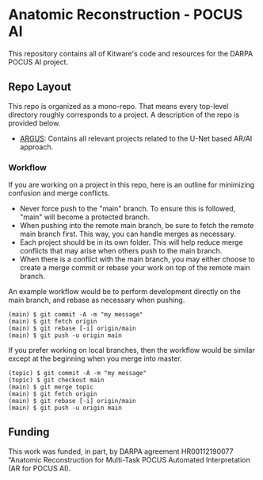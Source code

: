 # Anatomic Reconstruction - POCUS AI

This repository contains all of Kitware's code and resources for the DARPA POCUS AI project.

## Repo Layout

This repo is organized as a mono-repo. That means every top-level directory roughly corresponds to a project. A description of the repo is provided below.

* [ARGUS](https://github.com/KitwareMedical/AnatomicRecon-POCUS-AI/tree/main/ARGUS): Contains all relevant projects related to the U-Net based AR/AI approach.

### Workflow

If you are working on a project in this repo, here is an outline for minimizing confusion and merge conflicts.

- Never force push to the "main" branch. To ensure this is followed, "main" will become a protected branch.
- When pushing into the remote main branch, be sure to fetch the remote main branch first. This way, you can handle merges as necessary.
- Each project should be in its own folder. This will help reduce merge conflicts that may arise when others push to the main branch.
- When there is a conflict with the main branch, you may either choose to create a merge commit or rebase your work on top of the remote main branch.

An example workflow would be to perform development directly on the main branch, and rebase as necessary when pushing.

```
(main) $ git commit -A -m "my message"
(main) $ git fetch origin
(main) $ git rebase [-i] origin/main
(main) $ git push -u origin main
```

If you prefer working on local branches, then the workflow would be similar except at the beginning when you merge into master.

```
(topic) $ git commit -A -m "my message"
(topic) $ git checkout main
(main) $ git merge topic
(main) $ git fetch origin
(main) $ git rebase [-i] origin/main
(main) $ git push -u origin main
```

## Funding

This work was funded, in part, by DARPA agreement HR00112190077 “Anatomic Reconstruction for Multi-Task POCUS Automated Interpretation (AR for POCUS AI).
